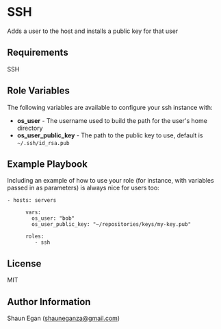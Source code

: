 SSH
=========

Adds a user to the host and installs a public key for that user

Requirements
------------

SSH

Role Variables
--------------

The following variables are available to configure your ssh instance with:

* **os_user** - The username used to build the path for the user's home directory
* **os_user_public_key** - The path to the public key to use, default is `~/.ssh/id_rsa.pub` 

Example Playbook
----------------

Including an example of how to use your role (for instance, with variables passed in as parameters) is always nice for users too:

    - hosts: servers
          
          vars:
            os_user: "bob"
            os_user_public_key: "~/repositories/keys/my-key.pub"
          
          roles:
             - ssh

License
-------

MIT

Author Information
------------------

Shaun Egan (shauneganza@gmail.com)
